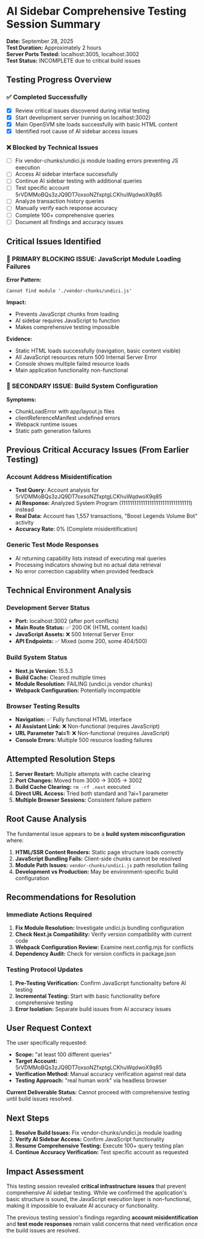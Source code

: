 # AI Sidebar Comprehensive Testing Session Summary

**Date:** September 28, 2025  
**Test Duration:** Approximately 2 hours  
**Server Ports Tested:** localhost:3005, localhost:3002  
**Test Status:** INCOMPLETE due to critical build issues  

## Testing Progress Overview

### ✅ Completed Successfully
- [x] Review critical issues discovered during initial testing
- [x] Start development server (running on localhost:3002)
- [x] Main OpenSVM site loads successfully with basic HTML content
- [x] Identified root cause of AI sidebar access issues

### ❌ Blocked by Technical Issues
- [ ] Fix vendor-chunks/undici.js module loading errors preventing JS execution
- [ ] Access AI sidebar interface successfully
- [ ] Continue AI sidebar testing with additional queries  
- [ ] Test specific account 5rVDMMoBQs3zJQ9DT7oxsoNZfxptgLCKhuWqdwoX9q85
- [ ] Analyze transaction history queries
- [ ] Manually verify each response accuracy
- [ ] Complete 100+ comprehensive queries
- [ ] Document all findings and accuracy issues

## Critical Issues Identified

### 🚨 PRIMARY BLOCKING ISSUE: JavaScript Module Loading Failures

**Error Pattern:**
```
Cannot find module './vendor-chunks/undici.js'
```

**Impact:** 
- Prevents JavaScript chunks from loading
- AI sidebar requires JavaScript to function
- Makes comprehensive testing impossible

**Evidence:**
- Static HTML loads successfully (navigation, basic content visible)
- All JavaScript resources return 500 Internal Server Error
- Console shows multiple failed resource loads
- Main application functionality non-functional

### 🚨 SECONDARY ISSUE: Build System Configuration

**Symptoms:**
- ChunkLoadError with app/layout.js files
- clientReferenceManifest undefined errors
- Webpack runtime issues
- Static path generation failures

## Previous Critical Accuracy Issues (From Earlier Testing)

### Account Address Misidentification
- **Test Query:** Account analysis for 5rVDMMoBQs3zJQ9DT7oxsoNZfxptgLCKhuWqdwoX9q85
- **AI Response:** Analyzed System Program (11111111111111111111111111111111) instead
- **Real Data:** Account has 1,557 transactions, "Boost Legends Volume Bot" activity
- **Accuracy Rate:** 0% (Complete misidentification)

### Generic Test Mode Responses  
- AI returning capability lists instead of executing real queries
- Processing indicators showing but no actual data retrieval
- No error correction capability when provided feedback

## Technical Environment Analysis

### Development Server Status
- **Port:** localhost:3002 (after port conflicts)
- **Main Route Status:** ✅ 200 OK (HTML content loads)
- **JavaScript Assets:** ❌ 500 Internal Server Error
- **API Endpoints:** ✅ Mixed (some 200, some 404/500)

### Build System Status
- **Next.js Version:** 15.5.3
- **Build Cache:** Cleared multiple times
- **Module Resolution:** FAILING (undici.js vendor chunks)
- **Webpack Configuration:** Potentially incompatible

### Browser Testing Results
- **Navigation:** ✅ Fully functional HTML interface
- **AI Assistant Link:** ❌ Non-functional (requires JavaScript)
- **URL Parameter ?ai=1:** ❌ Non-functional (requires JavaScript)
- **Console Errors:** Multiple 500 resource loading failures

## Attempted Resolution Steps

1. **Server Restart:** Multiple attempts with cache clearing
2. **Port Changes:** Moved from 3000 → 3005 → 3002
3. **Build Cache Clearing:** `rm -rf .next` executed
4. **Direct URL Access:** Tried both standard and ?ai=1 parameter
5. **Multiple Browser Sessions:** Consistent failure pattern

## Root Cause Analysis

The fundamental issue appears to be a **build system misconfiguration** where:

1. **HTML/SSR Content Renders:** Static page structure loads correctly
2. **JavaScript Bundling Fails:** Client-side chunks cannot be resolved
3. **Module Path Issues:** `vendor-chunks/undici.js` path resolution failing
4. **Development vs Production:** May be environment-specific build configuration

## Recommendations for Resolution

### Immediate Actions Required
1. **Fix Module Resolution:** Investigate undici.js bundling configuration
2. **Check Next.js Compatibility:** Verify version compatibility with current code
3. **Webpack Configuration Review:** Examine next.config.mjs for conflicts
4. **Dependency Audit:** Check for version conflicts in package.json

### Testing Protocol Updates
1. **Pre-Testing Verification:** Confirm JavaScript functionality before AI testing
2. **Incremental Testing:** Start with basic functionality before comprehensive testing
3. **Error Isolation:** Separate build issues from AI accuracy issues

## User Request Context

The user specifically requested:
- **Scope:** "at least 100 different queries" 
- **Target Account:** 5rVDMMoBQs3zJQ9DT7oxsoNZfxptgLCKhuWqdwoX9q85
- **Verification Method:** Manual accuracy verification against real data
- **Testing Approach:** "real human work" via headless browser

**Current Deliverable Status:** Cannot proceed with comprehensive testing until build issues resolved.

## Next Steps

1. **Resolve Build Issues:** Fix vendor-chunks/undici.js module loading
2. **Verify AI Sidebar Access:** Confirm JavaScript functionality
3. **Resume Comprehensive Testing:** Execute 100+ query testing plan
4. **Continue Accuracy Verification:** Test specific account as requested

## Impact Assessment

This testing session revealed **critical infrastructure issues** that prevent comprehensive AI sidebar testing. While we confirmed the application's basic structure is sound, the JavaScript execution layer is non-functional, making it impossible to evaluate AI accuracy or functionality.

The previous testing session's findings regarding **account misidentification** and **test mode responses** remain valid concerns that need verification once the build issues are resolved.
